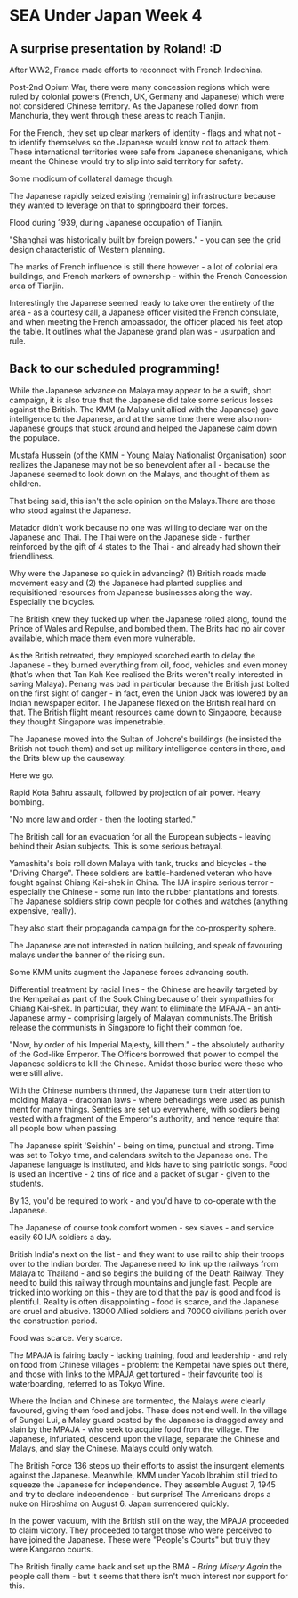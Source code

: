 # SEA Under Japan Week 4

## A surprise presentation by Roland! :D

After WW2, France made efforts to reconnect with French Indochina.

Post-2nd Opium War, there were many concession regions which were ruled by colonial powers (French, UK, Germany and Japanese) which were not considered Chinese territory. As the Japanese rolled down from Manchuria, they went through these areas to reach Tianjin. 

For the French, they set up clear markers of identity - flags and what not - to identify themselves so the Japanese would know not to attack them. These international territories were safe from Japanese shenanigans, which meant the Chinese would try to slip into said territory for safety.

Some modicum of collateral damage though.

The Japanese rapidly seized existing (remaining) infrastructure because they wanted to leverage on that to springboard their forces.

Flood during 1939, during Japanese occupation of Tianjin. 

"Shanghai was historically built by foreign powers." - you can see the grid design characteristic of Western planning.

The marks of French influence is still there however - a lot of colonial era buildings, and French markers of ownership - within the French Concession area of Tianjin.

Interestingly the Japanese seemed ready to take over the entirety of the area - as a courtesy call, a Japanese officer visited the French consulate, and when meeting the French ambassador, the officer placed his feet atop the table. It outlines what the Japanese grand plan was - usurpation and rule.

## Back to our scheduled programming!

While the Japanese advance on Malaya may appear to be a swift, short campaign, it is also true that the Japanese did take some serious losses against the British. The KMM (a Malay unit allied with the Japanese) gave intelligence to the Japanese, and at the same time there were also non-Japanese groups that stuck around and helped the Japanese calm down the populace.

Mustafa Hussein (of the KMM - Young Malay Nationalist Organisation) soon realizes the Japanese may not be so benevolent after all - because the Japanese seemed to look down on the Malays, and thought of them as children.

That being said, this isn't the sole opinion on the Malays.There are those who stood against the Japanese.

Matador didn't work because no one was willing to declare war on the Japanese and Thai. The Thai were on the Japanese side - further reinforced by the gift of 4 states to the Thai - and already had shown their friendliness.

Why were the Japanese so quick in advancing? (1) British roads made movement easy and (2) the Japanese had planted supplies and requisitioned resources from Japanese businesses along the way. Especially the bicycles.

The British knew they fucked up when the Japanese rolled along, found the Prince of Wales and Repulse, and bombed them. The Brits had no air cover available, which made them even more vulnerable.

As the British retreated, they employed scorched earth to delay the Japanese - they burned everything from oil, food, vehicles and even money (that's when that Tan Kah Kee realised the Brits weren't really interested in saving Malaya). Penang was bad in particular because the British just bolted on the first sight of danger - in fact, even the Union Jack was lowered by an Indian newspaper editor. The Japanese flexed on the British real hard on that. The British flight meant resources came down to Singapore, because they thought Singapore was impenetrable.

The Japanese moved into the Sultan of Johore's buildings (he insisted the British not touch them) and set up military intelligence centers in there, and the Brits blew up the causeway. 

Here we go.



Rapid Kota Bahru assault, followed by projection of air power. Heavy bombing.

"No more law and order - then the looting started."

The British call for an evacuation for all the European subjects - leaving behind their Asian subjects. This is some serious betrayal.

Yamashita's bois roll down Malaya with tank, trucks and bicycles - the "Driving Charge". These soldiers are battle-hardened veteran who have fought against Chiang Kai-shek in China. The IJA inspire serious terror - especially the Chinese - some run into the rubber plantations and forests. The Japanese soldiers strip down people for clothes and watches (anything expensive, really).

They also start their propaganda campaign for the co-prosperity sphere.

The Japanese are not interested in nation building, and speak of favouring malays under the banner of the rising sun.

Some KMM units augment the Japanese forces advancing south.

Differential treatment by racial lines - the Chinese are heavily targeted by the Kempeitai as part of the Sook Ching because of their sympathies for Chiang Kai-shek. In particular, they want to eliminate the MPAJA - an anti-Japanese army - comprising largely of Malayan communists.The British release the communists in Singapore to fight their common foe. 

"Now, by order of his Imperial Majesty, kill them." - the absolutely authority of the God-like Emperor. The Officers borrowed that power to compel the Japanese soldiers to kill the Chinese. Amidst those buried were those who were still alive.

With the Chinese numbers thinned, the Japanese turn their attention to molding Malaya - draconian laws - where beheadings were used as punish ment for many things. Sentries are set up everywhere, with soldiers being vested with a fragment of the Emperor's authority, and hence require that all people bow when passing.

The Japanese spirit 'Seishin' - being on time, punctual and strong. Time was set to Tokyo time, and calendars switch to the Japanese one. The Japanese language is instituted, and kids have to sing patriotic songs. Food is used an incentive - 2 tins of rice and a packet of sugar - given to the students.

By 13, you'd be required to work - and you'd have to co-operate with the Japanese.

The Japanese of course took comfort women - sex slaves - and service easily 60 IJA soldiers a day. 

British India's next on the list - and they want to use rail to ship their troops over to the Indian border. The Japanese need to link up the railways from Malaya to Thailand - and so begins the building of the Death Railway. They need to build this railway through mountains and jungle fast. People are tricked into working on this - they are told that the pay is good and food is plentiful. Reality is often disappointing - food is scarce, and the Japanese are cruel and abusive. 13000 Allied soldiers and 70000 civilians perish over the construction period.

Food was scarce. Very scarce.

The MPAJA is fairing badly - lacking training, food and leadership - and rely on food from Chinese villages - problem: the Kempetai have spies out there, and those with links to the MPAJA get tortured - their favourite tool is waterboarding, referred to as Tokyo Wine.

Where the Indian and Chinese are tormented, the Malays were clearly favoured, giving them food and jobs. These does not end well. In the village of Sungei Lui, a Malay guard posted by the Japanese is dragged away and slain by the MPAJA - who seek to acquire food from the village. The Japanese, infuriated, descend upon the village, separate the Chinese and Malays, and slay the Chinese. Malays could only watch.

The British Force 136 steps up their efforts to assist the insurgent elements against the Japanese. Meanwhile, KMM under Yacob Ibrahim still tried to squeeze the Japanese for independence. They assemble August 7, 1945 and try to declare independence - but surprise! The Americans drops a nuke on Hiroshima on August 6. Japan surrendered quickly. 

In the power vacuum, with the British still on the way, the MPAJA proceeded to claim victory. They proceeded to target those who were perceived to have joined the Japanese. These were "People's Courts" but truly they were Kangaroo courts. 

The British finally came back and set up the BMA - *Bring Misery Again* the people call them - but it seems that there isn't much interest nor support for this.

